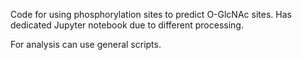 Code for using phosphorylation sites to predict O-GlcNAc sites. Has dedicated Jupyter notebook due to different processing. 

For analysis can use general scripts. 
